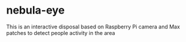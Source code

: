 # nebula-eye
This is an interactive disposal based on Raspberry Pi camera and Max patches to detect people activity in the area
